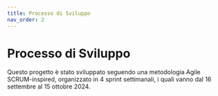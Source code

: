 ```yaml
---
title: Processo di Sviluppo
nav_order: 2
---
```


# Processo di Sviluppo

Questo progetto è stato sviluppato seguendo una metodologia Agile SCRUM-inspired,
organizzato in 4 sprint settimanali, i quali vanno dal 16 settembre al 15 ottobre 2024.

